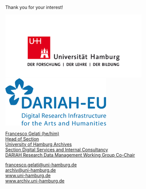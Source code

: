 Thank you for your interest!  

<a href="https://www.uni-hamburg.de/"><img src="media/uhh.png" alt="LOGO UHH" height="200px"/><img src="media/dariah.png" alt="LOGO DARIAH" height="150px"/> 

Francesco  Gelati (he/him)  
Head of Section  
University of Hamburg Archives  
Section Digital Services and Internal Consultancy  
DARIAH Research Data Management Working Group Co-Chair  

francesco.gelati@uni-hamburg.de  
archiv@uni-hamburg.de  
www.uni-hamburg.de  
www.archiv.uni-hamburg.de 

